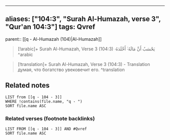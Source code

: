 
---
aliases: ["104:3", "Surah Al-Humazah, verse 3", "Qur'an 104:3"]
tags: Qvref
---

parent:: [[q - Al-Humazah (104)|Al-Humazah]]

> [!arabic]+ Surah Al-Humazah, Verse 3 (104:3)
> <span class="quran-arabic">يَحْسَبُ أَنَّ مَالَهُۥٓ أَخْلَدَهُۥ</span>
^arabic

> [!translation]+ Surah Al-Humazah, Verse 3 (104:3) - Translation
> думая, что богатство увековечит его.
^translation



## Related notes
```dataview
LIST from [[q - 104 - 3]]
WHERE !contains(file.name, "q - ")
SORT file.name ASC
```

### Related verses (footnote backlinks)
```dataview
LIST FROM [[q - 104 - 3]] AND #Qvref
SORT file.name ASC
```

